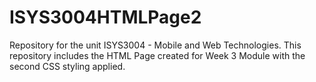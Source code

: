 # ISYS3004HTMLPage2
Repository for the unit ISYS3004 - Mobile and Web Technologies. This repository includes the HTML Page created for Week 3 Module with the second CSS styling applied. 